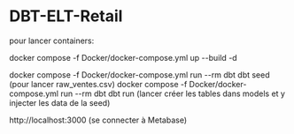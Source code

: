 # DBT-ELT-Retail

pour lancer containers:

docker compose -f Docker/docker-compose.yml up --build -d

docker compose -f Docker/docker-compose.yml run --rm dbt dbt seed (pour lancer raw_ventes.csv)
docker compose -f Docker/docker-compose.yml run --rm dbt dbt run (lancer créer les tables dans models et y injecter les data de la seed)

http://localhost:3000 (se connecter à Metabase)